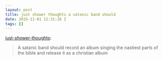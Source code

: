 ```yaml
---
layout: post
title: just shower thoughts a satanic band should
date: 2015-11-01 12:31:18 Z
tags: []
---
```

[just-shower-thoughts](http://just-shower-thoughts.tumblr.com/post/132166909019/a-satanic-band-should-record-an-album-singing-the):

> A satanic band should record an album singing the nastiest parts of the bible and release it as a christian album
